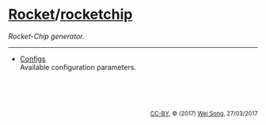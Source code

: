 [Rocket](Readme.md)/[rocketchip](https://github.com/ucb-bar/rocket-chip/tree/master/src/main/scala/rocketchip)
========================
*Rocket-Chip generator.*

*****************

+ [Configs](rocketchip/Configs.md)<br>
  Available configuration parameters.



<br><br><br><p align="right"><sub>[CC-BY](https://creativecommons.org/licenses/by/3.0/), &copy; (2017) [Wei Song](mailto:wsong83@gmail.com), 27/03/2017</sub></p>

